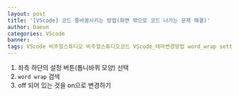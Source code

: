 ```yaml
---
layout: post
title: '[VScode] 코드 줄바꿈시키는 방법(화면 밖으로 코드 나가는 문제 해결)'
author: Daeun
categories: VScode
banner:
tags: VScode 비주얼스튜디오 비주얼스튜디오코드 VScode_테마변경방법 word_wrap settings
---
```


1. 좌측 하단의 설정 버튼(톱니바퀴 모양) 선택
2. `word wrap` 검색
3. off 되어 있는 것을 on으로 변경하기